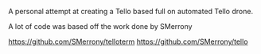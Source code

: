 A personal attempt at creating a Tello based full on automated Tello drone.

A lot of code was based off the work done by SMerrony

https://github.com/SMerrony/telloterm
https://github.com/SMerrony/tello

